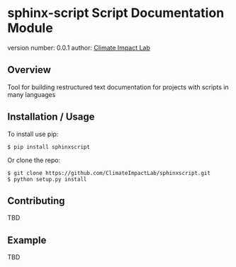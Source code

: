 sphinx-script Script Documentation Module
===============================

version number: 0.0.1
author: [Climate Impact Lab](http://impactlab.org)

Overview
--------

Tool for building restructured text documentation for projects with scripts in many languages

Installation / Usage
--------------------

To install use pip:

    $ pip install sphinxscript


Or clone the repo:

    $ git clone https://github.com/ClimateImpactLab/sphinxscript.git
    $ python setup.py install
    
Contributing
------------

TBD

Example
-------

TBD